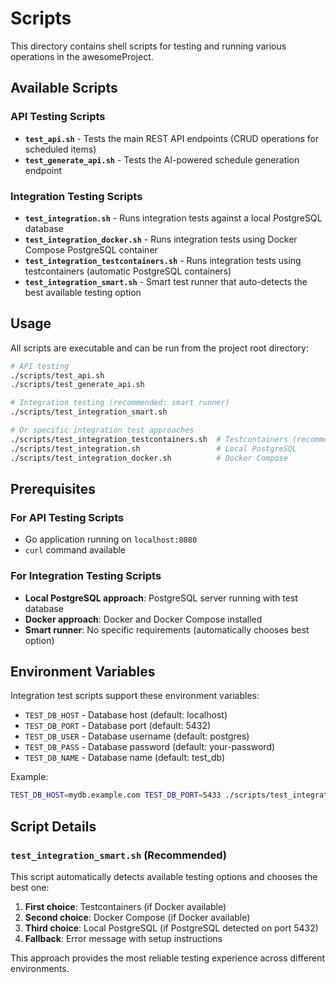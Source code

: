# Scripts

This directory contains shell scripts for testing and running various operations in the awesomeProject.

## Available Scripts

### API Testing Scripts

- **`test_api.sh`** - Tests the main REST API endpoints (CRUD operations for scheduled items)
- **`test_generate_api.sh`** - Tests the AI-powered schedule generation endpoint

### Integration Testing Scripts

- **`test_integration.sh`** - Runs integration tests against a local PostgreSQL database
- **`test_integration_docker.sh`** - Runs integration tests using Docker Compose PostgreSQL container
- **`test_integration_testcontainers.sh`** - Runs integration tests using testcontainers (automatic PostgreSQL containers)
- **`test_integration_smart.sh`** - Smart test runner that auto-detects the best available testing option

## Usage

All scripts are executable and can be run from the project root directory:

```bash
# API testing
./scripts/test_api.sh
./scripts/test_generate_api.sh

# Integration testing (recommended: smart runner)
./scripts/test_integration_smart.sh

# Or specific integration test approaches
./scripts/test_integration_testcontainers.sh  # Testcontainers (recommended)
./scripts/test_integration.sh                 # Local PostgreSQL
./scripts/test_integration_docker.sh          # Docker Compose
```

## Prerequisites

### For API Testing Scripts
- Go application running on `localhost:8080`
- `curl` command available

### For Integration Testing Scripts
- **Local PostgreSQL approach**: PostgreSQL server running with test database
- **Docker approach**: Docker and Docker Compose installed
- **Smart runner**: No specific requirements (automatically chooses best option)

## Environment Variables

Integration test scripts support these environment variables:

- `TEST_DB_HOST` - Database host (default: localhost)
- `TEST_DB_PORT` - Database port (default: 5432)
- `TEST_DB_USER` - Database username (default: postgres)
- `TEST_DB_PASS` - Database password (default: your-password)
- `TEST_DB_NAME` - Database name (default: test_db)

Example:
```bash
TEST_DB_HOST=mydb.example.com TEST_DB_PORT=5433 ./scripts/test_integration.sh
```

## Script Details

### `test_integration_smart.sh` (Recommended)

This script automatically detects available testing options and chooses the best one:

1. **First choice**: Testcontainers (if Docker available)
2. **Second choice**: Docker Compose (if Docker available)
3. **Third choice**: Local PostgreSQL (if PostgreSQL detected on port 5432)
4. **Fallback**: Error message with setup instructions

This approach provides the most reliable testing experience across different environments.